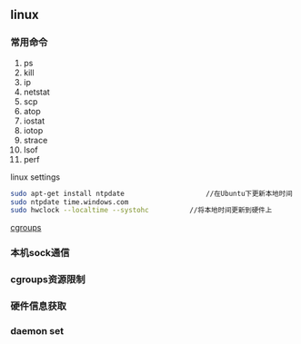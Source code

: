 ## linux

### 常用命令
1. ps
2. kill
3. ip
4. netstat
5. scp
6. atop
7. iostat
8. iotop
9. strace
10. lsof
11. perf

linux settings 
```bash
sudo apt-get install ntpdate					//在Ubuntu下更新本地时间
sudo ntpdate time.windows.com
sudo hwclock --localtime --systohc			//将本地时间更新到硬件上
```

[cgroups](https://github.com/containerd/cgroups)

### 本机sock通信
### cgroups资源限制
### 硬件信息获取
### daemon set